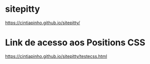 # sitepitty
https://cintiapinho.github.io/sitepitty/

# Link de acesso aos Positions CSS

https://cintiapinho.github.io/sitepitty/testecss.html
